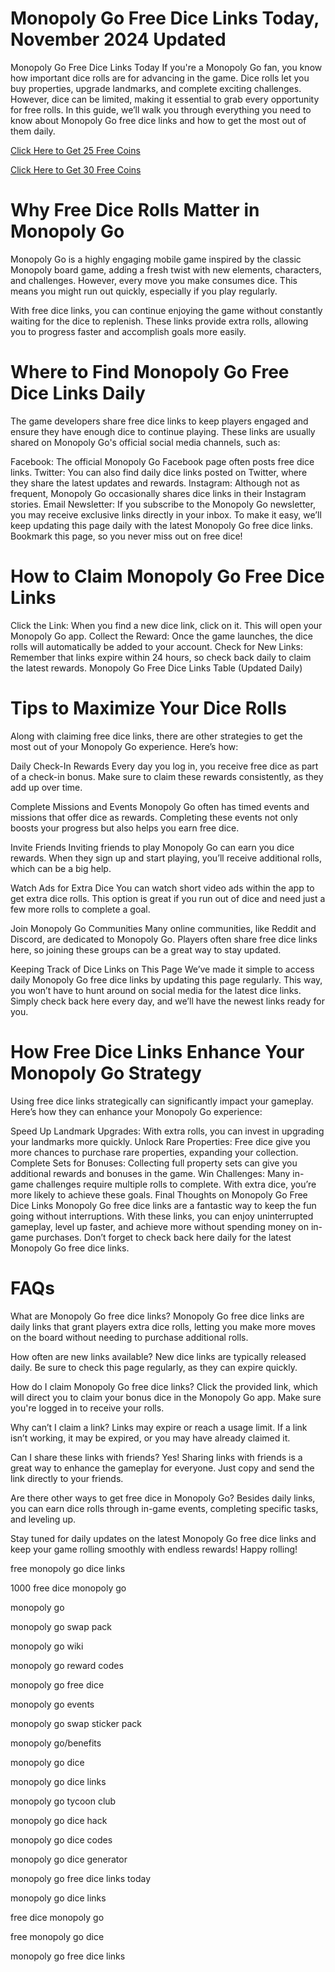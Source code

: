 # Monopoly Go Free Dice Links Today, November 2024 Updated

Monopoly Go Free Dice Links Today
If you're a Monopoly Go fan, you know how important dice rolls are for advancing in the game. Dice rolls let you buy properties, upgrade landmarks, and complete exciting challenges. However, dice can be limited, making it essential to grab every opportunity for free rolls. In this guide, we’ll walk you through everything you need to know about Monopoly Go free dice links and how to get the most out of them daily.

[Click Here to Get 25 Free Coins](https://kvsrolucknow.org.in/monopoly-go-free-dice-links-today)

[Click Here to Get 30 Free Coins](https://kvsrolucknow.org.in/monopoly-go-free-dice-links-today)

# Why Free Dice Rolls Matter in Monopoly Go
Monopoly Go is a highly engaging mobile game inspired by the classic Monopoly board game, adding a fresh twist with new elements, characters, and challenges. However, every move you make consumes dice. This means you might run out quickly, especially if you play regularly.

With free dice links, you can continue enjoying the game without constantly waiting for the dice to replenish. These links provide extra rolls, allowing you to progress faster and accomplish goals more easily.

# Where to Find Monopoly Go Free Dice Links Daily
The game developers share free dice links to keep players engaged and ensure they have enough dice to continue playing. These links are usually shared on Monopoly Go's official social media channels, such as:

Facebook: The official Monopoly Go Facebook page often posts free dice links.
Twitter: You can also find daily dice links posted on Twitter, where they share the latest updates and rewards.
Instagram: Although not as frequent, Monopoly Go occasionally shares dice links in their Instagram stories.
Email Newsletter: If you subscribe to the Monopoly Go newsletter, you may receive exclusive links directly in your inbox.
To make it easy, we’ll keep updating this page daily with the latest Monopoly Go free dice links. Bookmark this page, so you never miss out on free dice!

# How to Claim Monopoly Go Free Dice Links
Click the Link: When you find a new dice link, click on it. This will open your Monopoly Go app.
Collect the Reward: Once the game launches, the dice rolls will automatically be added to your account.
Check for New Links: Remember that links expire within 24 hours, so check back daily to claim the latest rewards.
Monopoly Go Free Dice Links Table (Updated Daily)

# Tips to Maximize Your Dice Rolls
Along with claiming free dice links, there are other strategies to get the most out of your Monopoly Go experience. Here’s how:

Daily Check-In Rewards
Every day you log in, you receive free dice as part of a check-in bonus. Make sure to claim these rewards consistently, as they add up over time.

Complete Missions and Events
Monopoly Go often has timed events and missions that offer dice as rewards. Completing these events not only boosts your progress but also helps you earn free dice.

Invite Friends
Inviting friends to play Monopoly Go can earn you dice rewards. When they sign up and start playing, you’ll receive additional rolls, which can be a big help.

Watch Ads for Extra Dice
You can watch short video ads within the app to get extra dice rolls. This option is great if you run out of dice and need just a few more rolls to complete a goal.

Join Monopoly Go Communities
Many online communities, like Reddit and Discord, are dedicated to Monopoly Go. Players often share free dice links here, so joining these groups can be a great way to stay updated.

Keeping Track of Dice Links on This Page
We’ve made it simple to access daily Monopoly Go free dice links by updating this page regularly. This way, you won’t have to hunt around on social media for the latest dice links. Simply check back here every day, and we’ll have the newest links ready for you.

# How Free Dice Links Enhance Your Monopoly Go Strategy
Using free dice links strategically can significantly impact your gameplay. Here’s how they can enhance your Monopoly Go experience:

Speed Up Landmark Upgrades: With extra rolls, you can invest in upgrading your landmarks more quickly.
Unlock Rare Properties: Free dice give you more chances to purchase rare properties, expanding your collection.
Complete Sets for Bonuses: Collecting full property sets can give you additional rewards and bonuses in the game.
Win Challenges: Many in-game challenges require multiple rolls to complete. With extra dice, you’re more likely to achieve these goals.
Final Thoughts on Monopoly Go Free Dice Links
Monopoly Go free dice links are a fantastic way to keep the fun going without interruptions. With these links, you can enjoy uninterrupted gameplay, level up faster, and achieve more without spending money on in-game purchases. Don’t forget to check back here daily for the latest Monopoly Go free dice links.

# FAQs

What are Monopoly Go free dice links?
Monopoly Go free dice links are daily links that grant players extra dice rolls, letting you make more moves on the board without needing to purchase additional rolls.

How often are new links available?
New dice links are typically released daily. Be sure to check this page regularly, as they can expire quickly.

How do I claim Monopoly Go free dice links?
Click the provided link, which will direct you to claim your bonus dice in the Monopoly Go app. Make sure you're logged in to receive your rolls.

Why can’t I claim a link?
Links may expire or reach a usage limit. If a link isn’t working, it may be expired, or you may have already claimed it.

Can I share these links with friends?
Yes! Sharing links with friends is a great way to enhance the gameplay for everyone. Just copy and send the link directly to your friends.

Are there other ways to get free dice in Monopoly Go?
Besides daily links, you can earn dice rolls through in-game events, completing specific tasks, and leveling up.

Stay tuned for daily updates on the latest Monopoly Go free dice links and keep your game rolling smoothly with endless rewards! Happy rolling!

free monopoly go dice links

1000 free dice monopoly go

monopoly go

monopoly go swap pack

monopoly go wiki

monopoly go reward codes

monopoly go free dice

monopoly go events

monopoly go swap sticker pack

monopoly go/benefits

monopoly go dice

monopoly go dice links

monopoly go tycoon club

monopoly go dice hack

monopoly go dice codes

monopoly go dice generator

monopoly go free dice links today

monopoly go dice links

free dice monopoly go

free monopoly go dice

monopoly go free dice links
